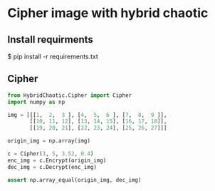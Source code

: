 # Cipher image with hybrid chaotic
## Install requirments
$ pip install -r requirements.txt

## Cipher
```python
from HybridChaotic.Cipher import Cipher
import numpy as np

img = [[[1,  2,  3 ], [4,  5,  6 ], [7,  8,  9 ]],
       [[10, 11, 12], [13, 14, 15], [16, 17, 18]],
       [[19, 20, 21], [22, 23, 24], [25, 26, 27]]]

origin_img = np.array(img)

c = Cipher(3, 5, 3.52, 0.4)
enc_img = c.Encrypt(origin_img)
dec_img = c.Decrypt(enc_img)

assert np.array_equal(origin_img, dec_img)
```
